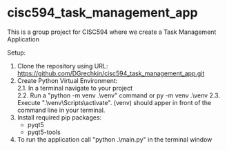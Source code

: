 # cisc594_task_management_app
This is a group project for CISC594 where we create a Task Management Application

Setup:
1. Clone the repository using URL: https://github.com/DGrechkin/cisc594_task_management_app.git
2. Create Python Virtual Environment:  
    2.1. In a terminal navigate to your project  
    2.2. Run a "python -m venv .\venv" command or py -m venv .\venv
    2.3. Execute ".\venv\Scripts\activate". (venv) should apper in front of the command line in your terminal.
3. Install required pip packages:
    - pyqt5
    - pyqt5-tools
4. To run the application call "python .\main.py" in the terminal window
